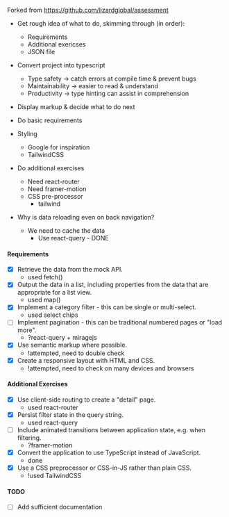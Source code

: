 Forked from https://github.com/lizardglobal/assessment

- Get rough idea of what to do, skimming through (in order):
  - Requirements
  - Additional exericses
  - JSON file

- Convert project into typescript
  - Type safety -> catch errors at compile time & prevent bugs
  - Maintainability -> easier to read & understand
  - Productivity -> type hinting can assist in comprehension

- Display markup & decide what to do next

- Do basic requirements

- Styling
  - Google for inspiration
  - TailwindCSS

- Do additional exercises
  - Need react-router
  - Need framer-motion
  - CSS pre-processor 
    - tailwind

- Why is data reloading even on back navigation?
  - We need to cache the data
    - Use react-query - DONE


#### Requirements

- [x] Retrieve the data from the mock API.
  - used fetch()
- [x] Output the data in a list, including properties from the data that are appropriate for a list view.
  - used map()
- [x] Implement a category filter - this can be single or multi-select.
  - used select chips
- [ ] Implement pagination - this can be traditional numbered pages or "load more".
  - ?react-query + miragejs
- [x] Use semantic markup where possible.
  - !attempted, need to double check
- [x] Create a responsive layout with HTML and CSS.
  - !attempted, need to check on many devices and browsers

#### Additional Exercises

- [x] Use client-side routing to create a "detail" page.
  - used react-router
- [x] Persist filter state in the query string.
  - used react-query
- [ ] Include animated transitions between application state, e.g. when filtering.
  - ?framer-motion
- [x] Convert the application to use TypeScript instead of JavaScript.
  - done
- [x] Use a CSS preprocessor or CSS-in-JS rather than plain CSS.
  - !used TailwindCSS

#### TODO

- [ ] Add sufficient documentation